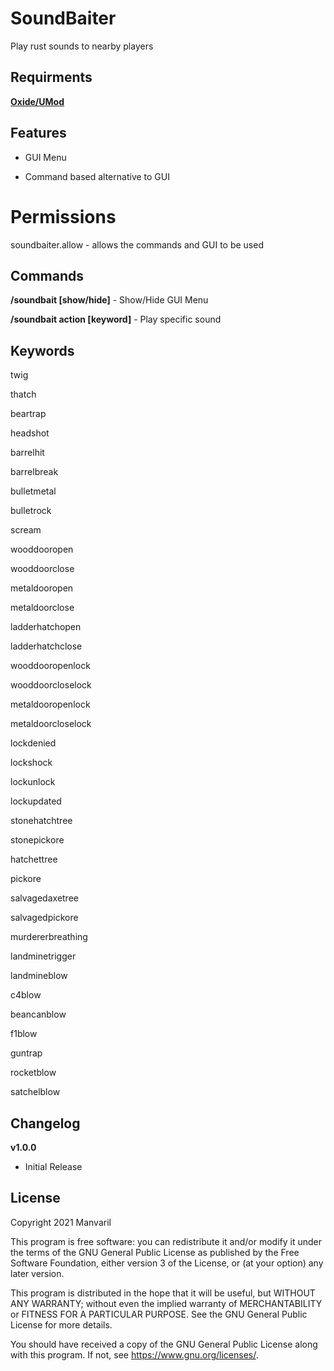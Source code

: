 # SoundBaiter
Play rust sounds to nearby players

## Requirments

**[Oxide/UMod](http://www.umod.org)**

## Features

* GUI Menu

* Command based alternative to GUI

# Permissions

soundbaiter.allow - allows the commands and GUI to be used

## Commands

**/soundbait [show/hide]** - Show/Hide GUI Menu

**/soundbait action [keyword]** - Play specific sound

## Keywords

twig

thatch

beartrap

headshot

barrelhit

barrelbreak

bulletmetal

bulletrock

scream

wooddooropen

wooddoorclose

metaldooropen

metaldoorclose

ladderhatchopen

ladderhatchclose

wooddooropenlock

wooddoorcloselock

metaldooropenlock

metaldoorcloselock

lockdenied

lockshock

lockunlock

lockupdated

stonehatchtree

stonepickore

hatchettree

pickore

salvagedaxetree

salvagedpickore

murdererbreathing

landminetrigger

landmineblow

c4blow

beancanblow

f1blow

guntrap

rocketblow

satchelblow

## Changelog

**v1.0.0**
- Initial Release

## License

Copyright 2021 Manvaril

This program is free software: you can redistribute it and/or modify
it under the terms of the GNU General Public License as published by
the Free Software Foundation, either version 3 of the License, or
(at your option) any later version.

This program is distributed in the hope that it will be useful,
but WITHOUT ANY WARRANTY; without even the implied warranty of
MERCHANTABILITY or FITNESS FOR A PARTICULAR PURPOSE.  See the
GNU General Public License for more details.

You should have received a copy of the GNU General Public License
along with this program.  If not, see <https://www.gnu.org/licenses/>.
